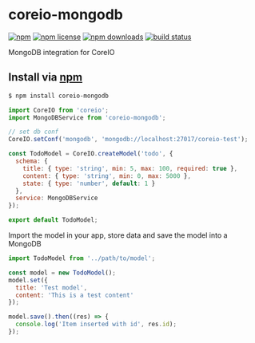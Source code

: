 # coreio-mongodb
[![npm](https://img.shields.io/npm/v/coreio-mongodb.svg?style=flat-square)](https://npmjs.com/coreio-mongodb)
[![npm license](https://img.shields.io/npm/l/coreio-mongodb.svg?style=flat-square)](https://npmjs.com/coreio-mongodb)
[![npm downloads](https://img.shields.io/npm/dm/coreio-mongodb.svg?style=flat-square)](https://npmjs.com/coreio-mongodb)
[![build status](https://img.shields.io/travis//coreio-mongodb.svg?style=flat-square)](https://travis-ci.org//coreio-mongodb)

MongoDB integration for CoreIO

## Install via [npm](https://npmjs.com)

```sh
$ npm install coreio-mongodb
```

```js
import CoreIO from 'coreio';
import MongoDBService from 'coreio-mongodb';

// set db conf
CoreIO.setConf('mongodb', 'mongodb://localhost:27017/coreio-test');

const TodoModel = CoreIO.createModel('todo', {
  schema: {
    title: { type: 'string', min: 5, max: 100, required: true },
    content: { type: 'string', min: 0, max: 5000 },
    state: { type: 'number', default: 1 }
  },
  service: MongoDBService
});

export default TodoModel;
```

Import the model in your app, store data and save the model into a MongoDB

```js
import TodoModel from '../path/to/model';

const model = new TodoModel();
model.set({
  title: 'Test model',
  content: 'This is a test content'
});

model.save().then((res) => {
  console.log('Item inserted with id', res.id);
});
```
